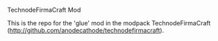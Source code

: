 TechnodeFirmaCraft Mod

This is the repo for the 'glue' mod in the modpack TechnodeFirmaCraft (http://github.com/anodecathode/technodefirmacraft). 